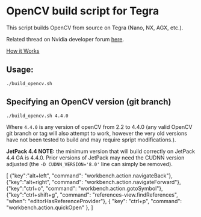 # OpenCV build script for Tegra

This script builds OpenCV from source on Tegra (Nano, NX, AGX, etc.).

Related thread on Nvidia developer forum 
[here](https://devtalk.nvidia.com/default/topic/1051133/jetson-nano/opencv-build-script/).

[How it Works](https://wiki.debian.org/QemuUserEmulation)

## Usage:
```shell
./build_opencv.sh
```

## Specifying an OpenCV version (git branch)
```shell
./build_opencv.sh 4.4.0
```

Where `4.4.0` is any version of openCV from 2.2 to 4.4.0
(any valid OpenCV git branch or tag will also attempt to work, however the very old versions have not been tested to build and may require spript modifications.).

**JetPack 4.4 NOTE:** the minimum version that will build correctly on JetPack 4.4 GA is 4.4.0. Prior versions of JetPack may need the CUDNN version adjusted (the `-D CUDNN_VERSION='8.0'` line can simply be removed).

[
    {"key":"alt+left", "command": "workbench.action.navigateBack"},
    {"key":"alt+right", "command": "workbench.action.navigateForward"},
    {"key":"ctrl+o", "command": "workbench.action.gotoSymbol"},
    {"key":"ctrl+shift+g", "command": "references-view.findReferences", "when": "editorHasReferenceProvider"},
    { "key": "ctrl+p", "command": "workbench.action.quickOpen" },
]
